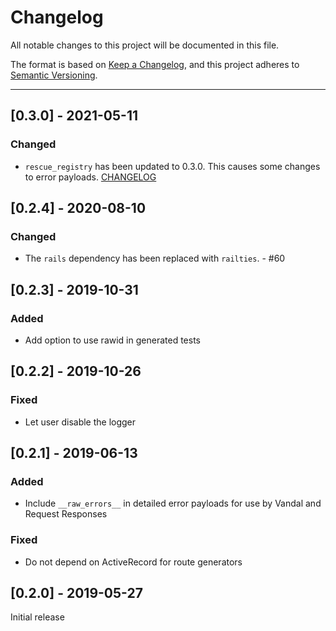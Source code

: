 # Changelog

All notable changes to this project will be documented in this file.

The format is based on [Keep a Changelog](https://keepachangelog.com/en/1.0.0/),
and this project adheres to [Semantic Versioning](https://semver.org/spec/v2.0.0.html).

---

## [0.3.0] - 2021-05-11
### Changed
- `rescue_registry` has been updated to 0.3.0. This causes some changes to error payloads.
  [CHANGELOG](https://github.com/wagenet/rescue_registry/blob/master/CHANGELOG.md#030---2021-05-11)

## [0.2.4] - 2020-08-10
### Changed
- The `rails` dependency has been replaced with `railties`. - #60

## [0.2.3] - 2019-10-31
### Added
- Add option to use rawid in generated tests

## [0.2.2] - 2019-10-26
### Fixed
- Let user disable the logger

## [0.2.1] - 2019-06-13
### Added
- Include `__raw_errors__` in detailed error payloads for use by Vandal and Request Responses

### Fixed
- Do not depend on ActiveRecord for route generators

## [0.2.0] - 2019-05-27

Initial release
